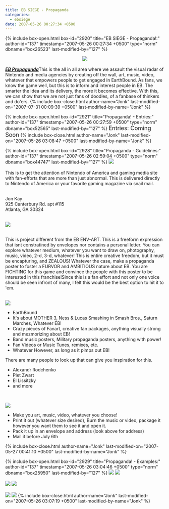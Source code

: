 ```yaml
---
title: EB SIEGE - Propaganda
categories:
  - ebsiege
date: 2007-05-26 00:27:34 +0500
---
```

{% include box-open.html box-id="2920" title="EB SIEGE - Propaganda!:" author-id="137" timestamp="2007-05-26 00:27:34 +0500" type="norm" dbname="box26523" last-modified-by="127" %}
<center><a href="http://starmen.net/forum/?t=msg&amp;th=31493"><img src="http://jonk.fobby.net/smn/ebs/banners/ebs_banner_propaganda2_l.png" border="0" /></a></center><br />
<a href="http://starmen.net/forum/?t=msg&amp;th=31493"><b><i>EB Propaganda</i></b></a>This is the all in all area where we assault the visual radar of Nintendo and media agencies by creating off the wall, art, music, video, whatever that empowers people to get engaged in EarthBound. As fans, we know the game well, but this is to inform and interest people in EB. The smarter the idea and its delivery, the more it becomes effective. With this, we can show that we are not just fans of doodles, of a fanbase of thinkers and do'ers.
{% include box-close.html author-name="Jonk" last-modified-on="2007-07-31 00:09:39 +0500" last-modified-by-name="Jonk" %}

{% include box-open.html box-id="2921" title="Propaganda! - Entries:" author-id="137" timestamp="2007-05-26 00:27:59 +0500" type="norm" dbname="box52565" last-modified-by="127" %}
<font size="4">Entries: Coming Soon</font>
{% include box-close.html author-name="Jonk" last-modified-on="2007-05-26 03:08:47 +0500" last-modified-by-name="Jonk" %}

{% include box-open.html box-id="2928" title="Propaganda - Guidelines:" author-id="137" timestamp="2007-05-26 02:59:04 +0500" type="norm" dbname="box44747" last-modified-by="127" %}
<img src="http://jonk.fobby.net/smn/ebs/banners/ebs_banner_sub_goal.png" /><br /><br />
This is to get the attention of Nintendo of America and gaming media site with fan-efforts that are more than just abnormal. This is delivered directly to Nintendo of America or your favorite gaming magazine via snail mail.<br /><br />

Jon Kay<br />
925 Canterbury Rd. apt #115 <br />
Atlanta, GA 30324<br /><br />

<img src="http://jonk.fobby.net/smn/ebs/banners/ebs_banner_sub_guidelines.png" /><br /><br />

This is project different from the EB ENV-ART. This is a freeform expression that isnt constratined by envelopes nor contains a personal letter. You can explore whatever medium, whatever you want to draw on, photography, music, video, 2-d, 3-d, whatever! This is entire creative freedom, but it must be encapturing, and ZEALOUS! Whatever the case, make a propaganda poster to foster a FURVOR and AMBITIOUS nature about EB. You are FIGHTING for this game and convince the people with this poster to be interested in this franchise!Since this is a fan effort and not only one voice should be seen infront of many, I felt this would be the best option to hit it to 'em. <br /><br />

<img src="http://jonk.fobby.net/smn/ebs/banners/ebs_banner_sub_whattomake.png" /><br />
<ul><li>EarthBound</li>
<li>It's about MOTHER 3, Ness & Lucas Smashing in Smash Bros., Saturn Marches, Whatever EB!</li>
<li>Crazy pieces of Fanart, creative fan packages, anything visually strong and mezmorizing about EB!</li>
<li>Band music posters, Military propaganda posters, anything with power!</li>
<li>Fan Videos or Music Tunes, remixes, etc.</li>
<li>Whatever However, as long as it pimps out EB!</li></ul>

There are many people to look up that can give you inspiration for this.
<ul><li>Alexandr Rodchenko</li>
<li>Piet Zwart</li>
<li>El Lissitzky</li>
<li>and more</li></ul><br />

<img src="http://jonk.fobby.net/smn/ebs/banners/ebs_banner_sub_whattodo.png" /><br />
<ul>
<li>Make you art, music, video, whatever you choose!</li>
<li>Print it out (whatever size desired), Burn the music or video, package it however you want them to see it and open it.</li>
<li>Pack it up in an envelope and address (look above for address)</li>
<li>Mail it before July 6th</li></ul>
{% include box-close.html author-name="Jonk" last-modified-on="2007-05-27 00:41:10 +0500" last-modified-by-name="Jonk" %}

{% include box-open.html box-id="2929" title="Propaganda! - Examples:" author-id="137" timestamp="2007-05-26 03:04:46 +0500" type="norm" dbname="box25950" last-modified-by="127" %}
<img src="http://starmen.net/forum/?t=getfile&id=23974&private=0" />  <img src="http://starmen.net/forum/?t=getfile&id=23972&private=0" /><br />
<br />
<img src="http://starmen.net/forum/?t=getfile&id=23970&private=0" />  <img src="http://starmen.net/forum/?t=getfile&id=23971&private=0" /><br />
<br />
<img src="http://forum.starmen.net/?t=getfile&id=22487&private=0" />  <img src="http://starmen.net/forum/?t=getfile&id=23973&private=0" />
{% include box-close.html author-name="Jonk" last-modified-on="2007-05-26 03:07:19 +0500" last-modified-by-name="Jonk" %}
